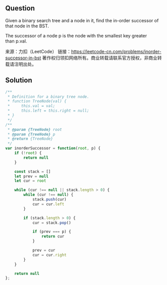 ## Question
Given a binary search tree and a node in it, find the in-order successor of that node in the BST.

The successor of a node p is the node with the smallest key greater than p.val.

来源：力扣（LeetCode）
链接：https://leetcode-cn.com/problems/inorder-successor-in-bst
著作权归领扣网络所有。商业转载请联系官方授权，非商业转载请注明出处。

## Solution
```javascript
/**
 * Definition for a binary tree node.
 * function TreeNode(val) {
 *     this.val = val;
 *     this.left = this.right = null;
 * }
 */
/**
 * @param {TreeNode} root
 * @param {TreeNode} p
 * @return {TreeNode}
 */
var inorderSuccessor = function(root, p) {
    if (!root) {
        return null
    }

    const stack = []
    let prev = null
    let cur = root

    while (cur !== null || stack.length > 0) {
        while (cur !== null) {
            stack.push(cur)
            cur = cur.left
        }

        if (stack.length > 0) {
            cur = stack.pop()

            if (prev === p) {
                return cur
            }

            prev = cur
            cur = cur.right
        }
    }

    return null
};
```